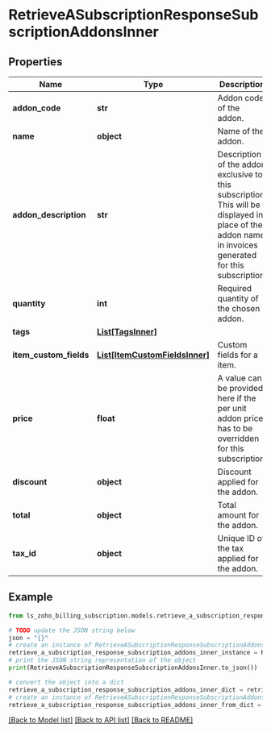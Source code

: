 # RetrieveASubscriptionResponseSubscriptionAddonsInner


## Properties

Name | Type | Description | Notes
------------ | ------------- | ------------- | -------------
**addon_code** | **str** | Addon code of the addon. | [optional] 
**name** | **object** | Name of the addon. | [optional] 
**addon_description** | **str** | Description of the addon exclusive to this subscription. This will be displayed in place of the addon name in invoices generated for this subscription. | [optional] 
**quantity** | **int** | Required quantity of the chosen addon. | [optional] 
**tags** | [**List[TagsInner]**](TagsInner.md) |  | [optional] 
**item_custom_fields** | [**List[ItemCustomFieldsInner]**](ItemCustomFieldsInner.md) | Custom fields for a item. | [optional] 
**price** | **float** | A value can be provided here if the per unit addon price has to be overridden for this subscription. | [optional] 
**discount** | **object** | Discount applied for the addon. | [optional] 
**total** | **object** | Total amount for the addon. | [optional] 
**tax_id** | **object** | Unique ID of the tax applied for the addon. | [optional] 

## Example

```python
from ls_zoho_billing_subscription.models.retrieve_a_subscription_response_subscription_addons_inner import RetrieveASubscriptionResponseSubscriptionAddonsInner

# TODO update the JSON string below
json = "{}"
# create an instance of RetrieveASubscriptionResponseSubscriptionAddonsInner from a JSON string
retrieve_a_subscription_response_subscription_addons_inner_instance = RetrieveASubscriptionResponseSubscriptionAddonsInner.from_json(json)
# print the JSON string representation of the object
print(RetrieveASubscriptionResponseSubscriptionAddonsInner.to_json())

# convert the object into a dict
retrieve_a_subscription_response_subscription_addons_inner_dict = retrieve_a_subscription_response_subscription_addons_inner_instance.to_dict()
# create an instance of RetrieveASubscriptionResponseSubscriptionAddonsInner from a dict
retrieve_a_subscription_response_subscription_addons_inner_from_dict = RetrieveASubscriptionResponseSubscriptionAddonsInner.from_dict(retrieve_a_subscription_response_subscription_addons_inner_dict)
```
[[Back to Model list]](../README.md#documentation-for-models) [[Back to API list]](../README.md#documentation-for-api-endpoints) [[Back to README]](../README.md)


